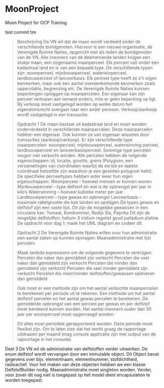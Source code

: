# MoonProject

Moon Project for OCP Training

test commit tim

>
> Beschrijving
> De VN wil dat de maan wordt verdeeld onder de verschillende bondgenoten. Hiervoor is een nieuwe organisatie, de Verenigde Ruimte Naties, opgericht met als leden de bondgenoten van de VN. Alle inwoners van de deelnemende landen krijgen een stukje maan, een zogenaamd maanperceel. Elk perceel valt onder één kadastraal land en is van een bepaald type. De verschillende typen zijn: woonperceel, mijnbouwperceel, waterwinperceel, landbouwperceel of lanceerbasis. Elk perceel type heeft zo z’n eigen kenmerken, maar ook een aantal overeenkomende kenmerken zoals oppervlakte, begrenzing etc. De Verenigde Ruimte Naties kunnen beperkingen opleggen op maanpercelen. Een eigenaar kan zijn perceel verkopen aan iemand anders, mits er geen beperking op ligt. Bij verkoop moet vastgelegd worden op welke datum het eigendomsrecht overgaat naar een ander persoon. Verkoop/aankoop wordt vastgelegd in een transactie.
>
>
> Opdracht 1
> De maan bestaat uit kadastraal land en moet worden onderverdeeld in verschillende maanpercelen. Deze maanpercelen hebben een eigenaar. Ook kunnen ze van eigenaar wisselen door transacties (aankoop/verkoop). Er zijn verschillende type maanpercelen: woonperceel, mijnbouwperceel, waterwinning perceel, landbouwperceel en lanceerbasisperceel. Sommige type percelen mogen niet verkocht worden. Alle percelen hebben de volgende eigenschappen: id, locatie, grootte, grens (Polygoon, een verzamelingen van coördinaten waarbij de eerste en laatste coördinaat hetzelfde zijn waardoor je een gesloten polygoon hebt). De specifieke perceeltypes hebben ieder weer hun eigen eigenschappen:
> Woonperceel – hoeveel mensen er kunnen wonen
> Mijnbouwperceel – type delfstof en wat is de opbrengst per jaar in kilo’s
> Waterwinning – hoeveel kubieke meter per jaar
> Landbouwperceel – type gewas en opbrengst
> Lanceerbasis – maximale raketgrootte die kan landen en opstijgen
> De types gewas en delfstof zijn een vaste lijst.
> Dit zijn de mogelijke gewassen in een circulaire kas:
> Tomaat,
> Komkommer,
> Radijs
> Sla,
> Paprika
> Dit zijn de mogelijke delfstoffen:
> helium-3
> iridium
> regoliet
> goud
> palladium
> platina
> De opdracht voor dag 1: maak het UML diagram en codeer dit.
>
>
> Opdracht 2
> De Verenigde Ruimte Naties willen voor hun administratie een aantal zaken op kunnen opvragen:
> Maanadministratie met lijst percelen
>
>
> Maak lambda expressions om de volgende gegevens te verkrijgen:
> Percelen die vaker dan gemiddeld zijn verkocht
> Percelen die veel vaker dan gemiddeld zijn verkocht
> Percelen die minder dan gemiddeld zijn verkocht
> Percelen die veel minder gemiddeld zijn verkocht
> Percelen die meer/minder delfstoffen/gewassen opleveren dan gemiddeld
>
>
> Ook moet er een methode zijn om het aantal verkochte maanpercelen te berekenen per periode uit te rekenen. Een methode om het aantal delfstof percelen en het aantal gewas percelen te berekenen. De gemiddelde opbrengst van een perceel per gewas en per delfstof moet berekend kunnen worden. Het aantal inwoners ouder dan 30 jaar per woonperceel moet opgevraagd worden.
>
>
> Dit alles moet periodiek gerapporteerd worden. Deze periode moet flexibel zijn. Om te laten zien dat het werkt graag de rapportage uitdraaien per maand (mag console applicatie zijn met output van de rapoortage in het console).

Deel 3 De VN wil de administratie van delfstoffen verder uitwerken. De enum delfstof wordt vervangen door een immutable
object. Dit Object bevat gegevens over bijv. elementnaam, elementnummer, stofdichtheid, radioactief. Voor het maken van
deze objecten hebben we een klasse DelfstofBuilder nodig. Maanadministratie moet singleton worden. Verder, voor zover
dit nog niet is toegepast op het model dient encapsulation te worden toegepast. 